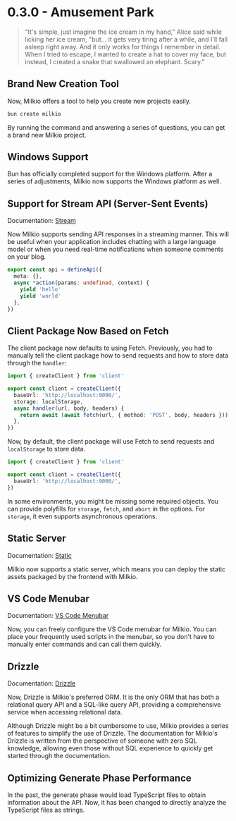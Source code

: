 # 0.3.0 - Amusement Park

> "It's simple, just imagine the ice cream in my hand," Alice said while licking her ice cream, "but... it gets very tiring after a while, and I'll fall asleep right away. And it only works for things I remember in detail. When I tried to escape, I wanted to create a hat to cover my face, but instead, I created a snake that swallowed an elephant. Scary."

## Brand New Creation Tool

Now, Milkio offers a tool to help you create new projects easily.

```bash
bun create milkio
```

By running the command and answering a series of questions, you can get a brand new Milkio project.

## Windows Support

Bun has officially completed support for the Windows platform. After a series of adjustments, Milkio now supports the Windows platform as well.

## Support for Stream API (Server-Sent Events)

Documentation: [Stream](https://milkio.fun/essentials/stream)

Now Milkio supports sending API responses in a streaming manner. This will be useful when your application includes chatting with a large language model or when you need real-time notifications when someone comments on your blog.

```ts
export const api = defineApi({
  meta: {},
  async *action(params: undefined, context) {
    yield 'hello'
    yield 'world'
  },
})
```

## Client Package Now Based on Fetch

The client package now defaults to using Fetch. Previously, you had to manually tell the client package how to send requests and how to store data through the `handler`:

```ts
import { createClient } from 'client'

export const client = createClient({
  baseUrl: 'http://localhost:9000/',
  storage: localStorage,
  async handler(url, body, headers) {
    return await (await fetch(url, { method: 'POST', body, headers })).text()
  },
})
```

Now, by default, the client package will use Fetch to send requests and `localStorage` to store data.

```ts
import { createClient } from 'client'

export const client = createClient({
  baseUrl: 'http://localhost:9000/',
})
```

In some environments, you might be missing some required objects. You can provide polyfills for `storage`, `fetch`, and `abort` in the options. For `storage`, it even supports asynchronous operations.

## Static Server

Documentation: [Static](https://milkio.fun/extensions/static)

Milkio now supports a static server, which means you can deploy the static assets packaged by the frontend with Milkio.

## VS Code Menubar

Documentation: [VS Code Menubar](https://milkio.fun/extensions/menubar)

Now, you can freely configure the VS Code menubar for Milkio. You can place your frequently used scripts in the menubar, so you don't have to manually enter commands and can call them quickly.

## Drizzle

Documentation: [Drizzle](https://milkio.fun/drizzle/getting-started)

Now, Drizzle is Milkio's preferred ORM. It is the only ORM that has both a relational query API and a SQL-like query API, providing a comprehensive service when accessing relational data.

Although Drizzle might be a bit cumbersome to use, Milkio provides a series of features to simplify the use of Drizzle. The documentation for Milkio's Drizzle is written from the perspective of someone with zero SQL knowledge, allowing even those without SQL experience to quickly get started through the documentation.

## Optimizing Generate Phase Performance

In the past, the generate phase would load TypeScript files to obtain information about the API. Now, it has been changed to directly analyze the TypeScript files as strings.
